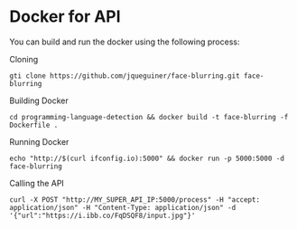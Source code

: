 # Docker for API

You can build and run the docker using the following process:

Cloning
```console
gti clone https://github.com/jqueguiner/face-blurring.git face-blurring
```

Building Docker
```console
cd programming-language-detection && docker build -t face-blurring -f Dockerfile .
```

Running Docker
```console
echo "http://$(curl ifconfig.io):5000" && docker run -p 5000:5000 -d face-blurring
```

Calling the API
```console
curl -X POST "http://MY_SUPER_API_IP:5000/process" -H "accept: application/json" -H "Content-Type: application/json" -d '{"url":"https://i.ibb.co/FqDSQF8/input.jpg"}'
```